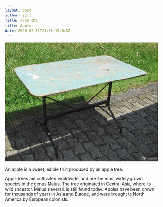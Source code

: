 ```yaml
---
layout: post
author: jill
Title: From CMS
title: Apples
date: 2020-05-31T21:55:19.645Z
---
```

![old table](/assets/uploads/5362630170.jpg "old supertable")

An apple is a sweet, edible fruit produced by an apple tree.

Apple trees are cultivated worldwide, and are the most widely grown species in the genus Malus. The tree originated in Central Asia, where its wild ancestor, Malus sieversii, is still found today. Apples have been grown for thousands of
years in Asia and Europe, and were brought to North America by European
colonists.